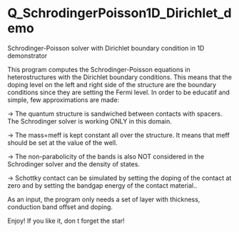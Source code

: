 # Q_SchrodingerPoisson1D_Dirichlet_demo
Schrodinger-Poisson solver with Dirichlet boundary condition in 1D demonstrator

This program computes the Schrodinger-Poisson equations in heterostructures with the Dirichlet boundary conditions. This means that the doping level on the left and right side of the structure are the boundary conditions since they are setting the Fermi level.
In order to be educatif and simple, few approximations are made:

-> The quantum structure is sandwiched between contacts with spacers. The Schrodinger solver is working ONLY in this domain.

-> The mass=meff is kept constant all over the structure. It means that meff should be set at the value of the well. 

-> The non-parabolicity of the bands is also NOT considered in the Schrodinger solver and the density of states.

-> Schottky contact can be simulated by setting the doping of the contact at zero and by setting the bandgap energy of the contact material.. 

As an input, the program only needs a set of layer with thickness, conduction band offset and doping.

Enjoy! If you like it, don t forget the star!

